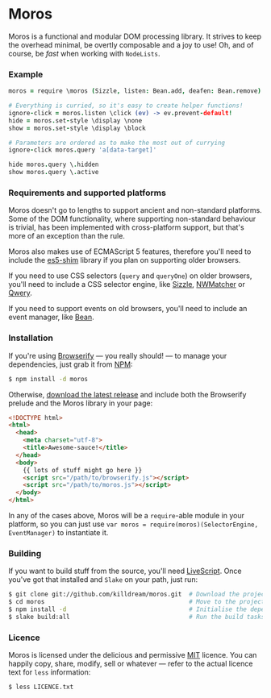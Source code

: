 Moros
=====

Moros is a functional and modular DOM processing library. It strives to
keep the overhead minimal, be overtly composable and a joy to use! Oh,
and of course, be *fast* when working with `NodeLists`.


### Example

```coffee
moros = require \moros (Sizzle, listen: Bean.add, deafen: Bean.remove)

# Everything is curried, so it's easy to create helper functions!
ignore-click = moros.listen \click (ev) -> ev.prevent-default!
hide = moros.set-style \display \none
show = moros.set-style \display \block

# Parameters are ordered as to make the most out of currying
ignore-click moros.query 'a[data-target]'

hide moros.query \.hidden
show moros.query \.active
```


### Requirements and supported platforms

Moros doesn't go to lengths to support ancient and non-standard platforms. Some
of the DOM functionality, where supporting non-standard behaviour is trivial,
has been implemented with cross-platform support, but that's more of an
exception than the rule.

Moros also makes use of ECMAScript 5 features, therefore you'll need to include
the [es5-shim][] library if you plan on supporting older browsers.

If you need to use CSS selectors (`query` and `queryOne`) on older browsers,
you'll need to include a CSS selector engine, like [Sizzle][], [NWMatcher][] or
[Qwery][].

If you need to support events on old browsers, you'll need to include an event
manager, like [Bean][].


### Installation

If you're using [Browserify][] — you really should! — to manage your
dependencies, just grab it from [NPM][]:

```bash
$ npm install -d moros
```

Otherwise, [download the latest release][] and include both the Browserify
prelude and the Moros library in your page:

```html
<!DOCTYPE html>
<html>
  <head>
    <meta charset="utf-8">
    <title>Awesome-sauce!</title>
  </head>
  <body>
    {{ lots of stuff might go here }}
    <script src="/path/to/browserify.js"></script>
    <script src="/path/to/moros.js"></script>
  </body>
</html>
```

In any of the cases above, Moros will be a `require`-able module in your
platform, so you can just use `var moros = require(moros)(SelectorEngine,
EventManager)` to instantiate it.


### Building

If you want to build stuff from the source, you'll need [LiveScript][]. Once
you've got that installed and `Slake` on your path, just run:

```bash
$ git clone git://github.com/killdream/moros.git  # Download the project
$ cd moros                                        # Move to the project folder
$ npm install -d                                  # Initialise the dependencies
$ slake build:all                                 # Run the build tasks
```


### Licence

Moros is licensed under the delicious and permissive [MIT][] licence. You can
happily copy, share, modify, sell or whatever — refer to the actual licence
text for `less` information:

```bash
$ less LICENCE.txt
```


[download the latest release]: https://github.com/downloads/killdream/moros/moros-0.3.0.tar.gz

[es5-shim]: https://github.com/kriskowal/es5-shim/
[Sizzle]: http://sizzlejs.com/
[NWMatcher]: http://javascript.nwbox.com/NWMatcher/
[Qwery]: https://github.com/ded/qwery
[Bean]: https://github.com/fat/bean
[Browserify]: https://github.com/substack/node-browserify
[NPM]: http://npmjs.org/
[LiveScript]: http://gkz.github.com/LiveScript/
[MIT]: https://raw.github.com/killdream/moros/master/LICENCE.txt
